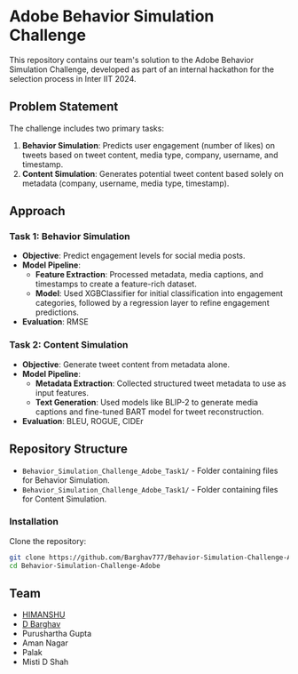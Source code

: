 # Adobe Behavior Simulation Challenge
This repository contains our team's solution to the Adobe Behavior Simulation Challenge, developed as part of an internal hackathon for the selection process in Inter IIT 2024.

## Problem Statement
The challenge includes two primary tasks:
1. **Behavior Simulation**: Predicts user engagement (number of likes) on tweets based on tweet content, media type, company, username, and timestamp. 
2. **Content Simulation**: Generates potential tweet content based solely on metadata (company, username, media type, timestamp).

## Approach
### Task 1: Behavior Simulation
- **Objective**: Predict engagement levels for social media posts.
- **Model Pipeline**:
  - **Feature Extraction**: Processed metadata, media captions, and timestamps to create a feature-rich dataset.
  - **Model**: Used XGBClassifier for initial classification into engagement categories, followed by a regression layer to refine engagement predictions.
- **Evaluation**: RMSE

### Task 2: Content Simulation
- **Objective**: Generate tweet content from metadata alone.
- **Model Pipeline**:
  - **Metadata Extraction**: Collected structured tweet metadata to use as input features.
  - **Text Generation**: Used models like BLIP-2 to generate media captions and fine-tuned BART model for tweet reconstruction.
- **Evaluation**: BLEU, ROGUE, CIDEr

## Repository Structure
- `Behavior_Simulation_Challenge_Adobe_Task1/` - Folder containing files for Behavior Simulation.
- `Behavior_Simulation_Challenge_Adobe_Task1/` - Folder containing files for Content Simulation.

### Installation
Clone the repository:
   ```bash
   git clone https://github.com/Barghav777/Behavior-Simulation-Challenge-Adobe.git
   cd Behavior-Simulation-Challenge-Adobe
```

## Team
- [HIMANSHU](https://github.com/him-a-n-shu)
- [D Barghav](https://github.com/Barghav777)
- Purushartha Gupta
- Aman Nagar
- Palak
- Misti D Shah
